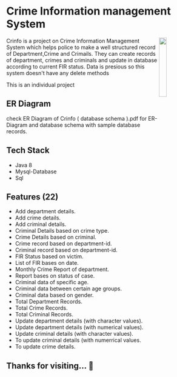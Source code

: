 # Crime Information management System


<img
  align="right"
        width="20%"
        src="https://user-images.githubusercontent.com/105991025/222123045-52a29570-15f4-4c91-8c0d-651e2e2117af.png"
        alt=""
/>

Crinfo is a project on Crime Information Management System which helps police to make a well structured record of Department,Crime and Crimails.
They can create records of department, crimes and criminals and update in database according to current FIR status.
Data is presious so this system doesn't have any delete methods

This is an individual project

## ER Diagram
check ER Diagram of Crinfo ( database schema ).pdf for ER-Diagram and database schema with sample database records. 

## Tech Stack
- Java 8
- Mysql-Database
- Sql


## Features (22)
- Add department details.
- Add crime details.
- Add criminal details.
- Criminal Details based on crime type.
- Crime Details based on criminal.
- Crime record based on department-id.
- Criminal record based on department-id.
- FIR Status based on victim.
- List of FIR bases on date.
- Monthly Crime Report of department.
- Report bases on status of case.
- Criminal data of specific age.
- Criminal data between certain age groups.
- Criminal data based on gender.
- Total Department Records.
- Total Crime Records.
- Total Criminal Records.
- Update department details (with character values).
- Update department details (with numerical values).
- Update criminal details (with character values).
- To update criminal details (with numerrical values.
- To update crime details.


<h2> Thanks for visiting... 🙂 </h2>
